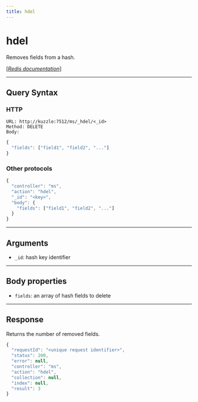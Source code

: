 ```yaml
---
title: hdel
---
```


# hdel

<SinceBadge version="1.0.0" />

Removes fields from a hash.

[[_Redis documentation_]](https://redis.io/commands/hdel)

---

## Query Syntax

### HTTP

```http
URL: http://kuzzle:7512/ms/_hdel/<_id>
Method: DELETE
Body:
```

```js
{
  "fields": ["field1", "field2", "..."]
}
```

### Other protocols

```js
{
  "controller": "ms",
  "action": "hdel",
  "_id": "<key>",
  "body": {
    "fields": ["field1", "field2", "..."]
  }
}
```

---

## Arguments

- `_id`: hash key identifier

---

## Body properties

- `fields`: an array of hash fields to delete

---

## Response

Returns the number of removed fields.

```javascript
{
  "requestId": "<unique request identifier>",
  "status": 200,
  "error": null,
  "controller": "ms",
  "action": "hdel",
  "collection": null,
  "index": null,
  "result": 3
}
```
